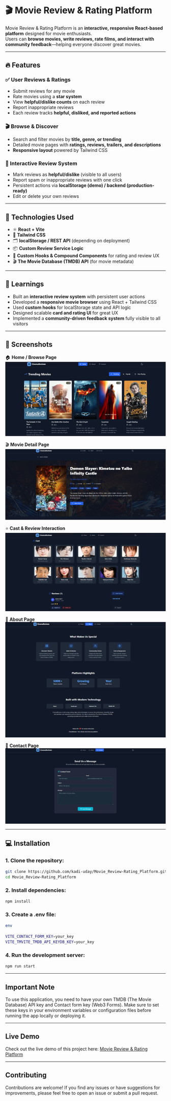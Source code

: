 # 🎬 Movie Review & Rating Platform

Movie Review & Rating Platform is an **interactive, responsive React-based platform** designed for movie enthusiasts.  
Users can **browse movies, write reviews, rate films, and interact with community feedback**—helping everyone discover great movies.  

---

## 🔥 Features

### ✅ User Reviews & Ratings
- Submit reviews for any movie  
- Rate movies using a **star system**  
- View **helpful/dislike counts** on each review  
- Report inappropriate reviews  
- Each review tracks **helpful, disliked, and reported actions**  

### 🎬 Browse & Discover
- Search and filter movies by **title, genre, or trending**  
- Detailed movie pages with **ratings, reviews, trailers, and descriptions**  
- **Responsive layout** powered by Tailwind CSS  

### 🧩 Interactive Review System
- Mark reviews as **helpful/dislike** (visible to all users)  
- Report spam or inappropriate reviews with one click  
- Persistent actions via **localStorage (demo) / backend (production-ready)**  
- Edit or delete your own reviews  

---

## 🧪 Technologies Used
- ⚛️ **React + Vite**  
- 🧵 **Tailwind CSS**  
- 🗂️ **localStorage / REST API** (depending on deployment)  
- 📦 **Custom Review Service Logic**  
- 🧪 **Custom Hooks & Compound Components** for rating and review UX  
- 🎬 **The Movie Database (TMDB) API** (for movie metadata)  

---

## 📘 Learnings
- Built an **interactive review system** with persistent user actions  
- Developed a **responsive movie browser** using React + Tailwind CSS  
- Used **custom hooks** for localStorage state and API logic  
- Designed scalable **card and rating UI** for great UX  
- Implemented a **community-driven feedback system** fully visible to all visitors  

---

## 📸 Screenshots

🏠 **Home / Browse Page**  
![Home Page](public/screenshots/movie-review-rating-platform-1.png)

🎬 **Movie Detail Page**  
![Movie Detail](public/screenshots/movie-review-rating-platform-2.png)

⭐ **Cast & Review Interaction**  
![Cast & Review Interaction](public/screenshots/movie-review-rating-platform-3.png)

💬 **About Page**  
![About Page](public/screenshots/movie-review-rating-platform-4.png)

📱 **Contact Page**  
![Contact Page](public/screenshots/movie-review-rating-platform-5.png)

---

## 💻 Installation

### 1. Clone the repository:

```bash
git clone https://github.com/kadi-uday/Movie_Review-Rating_Platform.git
cd Movie_Review-Rating_Platform
```

### 2. Install dependencies:

```bash
npm install
```

### 3. Create a .env file:
```bash
env

VITE_CONTACT_FORM_KEY=your_key
VITE_TMVITE_TMDB_API_KEYDB_KEY=your_key
```

### 4. Run the development server:

```bash
npm run start
```

---

## Important Note

To use this application, you need to have your own TMDB (The Movie Database) API key and Contact form key (Web3 Forms). Make sure to set these keys in your environment variables or configuration files before running the app locally or deploying it.

---

## Live Demo

Check out the live demo of this project here:
[Movie Review & Rating Platform](https://movie-review-rating-platfrom.netlify.app/)

---

## Contributing

Contributions are welcome! If you find any issues or have suggestions for improvements, please feel free to open an issue or submit a pull request.